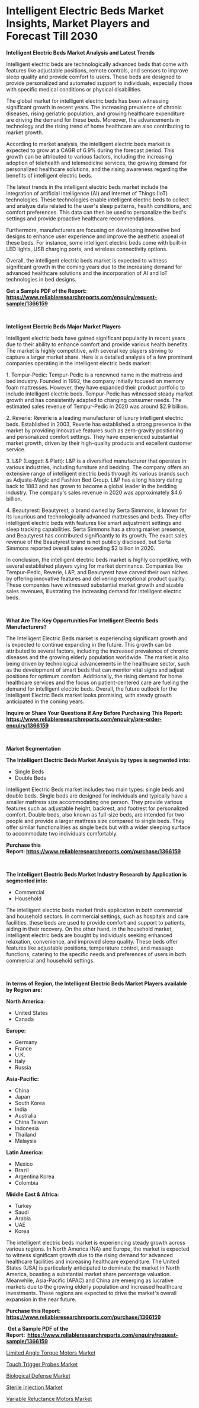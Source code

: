 <p><h1>Intelligent Electric Beds Market Insights, Market Players and Forecast Till 2030</h1></p><p><strong>Intelligent Electric Beds Market Analysis and Latest Trends</strong></p>
<p><p>Intelligent electric beds are technologically advanced beds that come with features like adjustable positions, remote controls, and sensors to improve sleep quality and provide comfort to users. These beds are designed to provide personalized and automated support to individuals, especially those with specific medical conditions or physical disabilities.</p><p>The global market for intelligent electric beds has been witnessing significant growth in recent years. The increasing prevalence of chronic diseases, rising geriatric population, and growing healthcare expenditure are driving the demand for these beds. Moreover, the advancements in technology and the rising trend of home healthcare are also contributing to market growth.</p><p>According to market analysis, the intelligent electric beds market is expected to grow at a CAGR of 6.9% during the forecast period. This growth can be attributed to various factors, including the increasing adoption of telehealth and telemedicine services, the growing demand for personalized healthcare solutions, and the rising awareness regarding the benefits of intelligent electric beds.</p><p>The latest trends in the intelligent electric beds market include the integration of artificial intelligence (AI) and Internet of Things (IoT) technologies. These technologies enable intelligent electric beds to collect and analyze data related to the user's sleep patterns, health conditions, and comfort preferences. This data can then be used to personalize the bed's settings and provide proactive healthcare recommendations.</p><p>Furthermore, manufacturers are focusing on developing innovative bed designs to enhance user experience and improve the aesthetic appeal of these beds. For instance, some intelligent electric beds come with built-in LED lights, USB charging ports, and wireless connectivity options.</p><p>Overall, the intelligent electric beds market is expected to witness significant growth in the coming years due to the increasing demand for advanced healthcare solutions and the incorporation of AI and IoT technologies in bed designs.</p></p>
<p><strong>Get a Sample PDF of the Report:&nbsp; <a href="https://www.reliableresearchreports.com/enquiry/request-sample/1366159">https://www.reliableresearchreports.com/enquiry/request-sample/1366159</a></strong></p>
<p>&nbsp;</p>
<p><strong>Intelligent Electric Beds Major Market Players</strong></p>
<p><p>Intelligent electric beds have gained significant popularity in recent years due to their ability to enhance comfort and provide various health benefits. The market is highly competitive, with several key players striving to capture a larger market share. Here is a detailed analysis of a few prominent companies operating in the intelligent electric beds market:</p><p>1. Tempur-Pedic: Tempur-Pedic is a renowned name in the mattress and bed industry. Founded in 1992, the company initially focused on memory foam mattresses. However, they have expanded their product portfolio to include intelligent electric beds. Tempur-Pedic has witnessed steady market growth and has consistently adapted to changing consumer needs. The estimated sales revenue of Tempur-Pedic in 2020 was around $2.9 billion.</p><p>2. Reverie: Reverie is a leading manufacturer of luxury intelligent electric beds. Established in 2003, Reverie has established a strong presence in the market by providing innovative features such as zero-gravity positioning and personalized comfort settings. They have experienced substantial market growth, driven by their high-quality products and excellent customer service.</p><p>3. L&P (Leggett & Platt): L&P is a diversified manufacturer that operates in various industries, including furniture and bedding. The company offers an extensive range of intelligent electric beds through its various brands such as Adjusta-Magic and Fashion Bed Group. L&P has a long history dating back to 1883 and has grown to become a global leader in the bedding industry. The company's sales revenue in 2020 was approximately $4.6 billion.</p><p>4. Beautyrest: Beautyrest, a brand owned by Serta Simmons, is known for its luxurious and technologically advanced mattresses and beds. They offer intelligent electric beds with features like smart adjustment settings and sleep tracking capabilities. Serta Simmons has a strong market presence, and Beautyrest has contributed significantly to its growth. The exact sales revenue of the Beautyrest brand is not publicly disclosed, but Serta Simmons reported overall sales exceeding $2 billion in 2020.</p><p>In conclusion, the intelligent electric beds market is highly competitive, with several established players vying for market dominance. Companies like Tempur-Pedic, Reverie, L&P, and Beautyrest have carved their own niches by offering innovative features and delivering exceptional product quality. These companies have witnessed substantial market growth and sizable sales revenues, illustrating the increasing demand for intelligent electric beds.</p></p>
<p>&nbsp;</p>
<p><strong>What Are The Key Opportunities For Intelligent Electric Beds Manufacturers?</strong></p>
<p><p>The Intelligent Electric Beds market is experiencing significant growth and is expected to continue expanding in the future. This growth can be attributed to several factors, including the increased prevalence of chronic diseases and the growing elderly population worldwide. The market is also being driven by technological advancements in the healthcare sector, such as the development of smart beds that can monitor vital signs and adjust positions for optimum comfort. Additionally, the rising demand for home healthcare services and the focus on patient-centered care are fueling the demand for intelligent electric beds. Overall, the future outlook for the Intelligent Electric Beds market looks promising, with steady growth anticipated in the coming years.</p></p>
<p><strong>Inquire or Share Your Questions If Any Before Purchasing This Report: <a href="https://www.reliableresearchreports.com/enquiry/pre-order-enquiry/1366159">https://www.reliableresearchreports.com/enquiry/pre-order-enquiry/1366159</a></strong></p>
<p>&nbsp;</p>
<p><strong>Market Segmentation</strong></p>
<p><strong>The Intelligent Electric Beds Market Analysis by types is segmented into:</strong></p>
<p><ul><li>Single Beds</li><li>Double Beds</li></ul></p>
<p><p>Intelligent Electric Beds market includes two main types: single beds and double beds. Single beds are designed for individuals and typically have a smaller mattress size accommodating one person. They provide various features such as adjustable height, backrest, and footrest for personalized comfort. Double beds, also known as full-size beds, are intended for two people and provide a larger mattress size compared to single beds. They offer similar functionalities as single beds but with a wider sleeping surface to accommodate two individuals comfortably.</p></p>
<p><strong>Purchase this Report:&nbsp;<a href="https://www.reliableresearchreports.com/purchase/1366159">https://www.reliableresearchreports.com/purchase/1366159</a></strong></p>
<p>&nbsp;</p>
<p><strong>The Intelligent Electric Beds Market Industry Research by Application is segmented into:</strong></p>
<p><ul><li>Commercial</li><li>Household</li></ul></p>
<p><p>The intelligent electric beds market finds application in both commercial and household sectors. In commercial settings, such as hospitals and care facilities, these beds are used to provide comfort and support to patients, aiding in their recovery. On the other hand, in the household market, intelligent electric beds are bought by individuals seeking enhanced relaxation, convenience, and improved sleep quality. These beds offer features like adjustable positions, temperature control, and massage functions, catering to the specific needs and preferences of users in both commercial and household settings.</p></p>
<p>&nbsp;</p>
<p><strong>In terms of Region, the Intelligent Electric Beds Market Players available by Region are:</strong></p>
<p>
    <p> <strong> North America: </strong>
        <ul>
            <li>United States</li>
            <li>Canada</li>
        </ul>
        </p> 
    <p> <strong> Europe: </strong>
        <ul>
            <li>Germany</li>
            <li>France</li>
            <li>U.K.</li>
            <li>Italy</li>
            <li>Russia</li>
        </ul>
        </p> 
    <p> <strong> Asia-Pacific: </strong>
        <ul>
            <li>China</li>
            <li>Japan</li>
            <li>South Korea</li>
            <li>India</li>
            <li>Australia</li>
            <li>China Taiwan</li>
            <li>Indonesia</li>
            <li>Thailand</li>
            <li>Malaysia</li>
        </ul>
        </p> 
    <p> <strong> Latin America: </strong>
        <ul>
            <li>Mexico</li>
            <li>Brazil</li>
            <li>Argentina Korea</li>
            <li>Colombia</li>
        </ul>
        </p> 
    <p> <strong> Middle East & Africa: </strong>
        <ul>
            <li>Turkey</li>
            <li>Saudi</li>
            <li>Arabia</li>
            <li>UAE</li>
            <li>Korea</li>
        </ul>
    </p>
    </p>
<p><p>The intelligent electric beds market is experiencing steady growth across various regions. In North America (NA) and Europe, the market is expected to witness significant growth due to the rising demand for advanced healthcare facilities and increasing healthcare expenditure. The United States (USA) is particularly anticipated to dominate the market in North America, boasting a substantial market share percentage valuation. Meanwhile, Asia-Pacific (APAC) and China are emerging as lucrative markets due to the growing elderly population and increased healthcare investments. These regions are expected to drive the market's overall expansion in the near future.</p></p>
<p><strong>Purchase this Report: <a href="https://www.reliableresearchreports.com/purchase/1366159">https://www.reliableresearchreports.com/purchase/1366159</a></strong></p>
<p>&nbsp;<strong>Get a Sample PDF of the Report:&nbsp;&nbsp;<a href="https://www.reliableresearchreports.com/enquiry/request-sample/1366159">https://www.reliableresearchreports.com/enquiry/request-sample/1366159</a></strong></p>
<p><strong></strong></p>
<p><p><a href="https://www.linkedin.com/pulse/decoding-limited-angle-torque-motors-market-deep-dive-latest-yymwe/">Limited Angle Torque Motors Market</a></p><p><a href="https://www.linkedin.com/pulse/touch-trigger-probes-market-size-share-global-analysis-report-yugce/">Touch Trigger Probes Market</a></p><p><a href="https://medium.com/@colinom786578/biological-defense-market-size-cagr-trends-2024-2030-a54a2cdcdafe">Biological Defense Market</a></p><p><a href="https://medium.com/@bradomar67436/sterile-injection-market-size-cagr-trends-2024-2030-f4fc7e83e298">Sterile Injection Market</a></p><p><a href="https://www.linkedin.com/pulse/variable-reluctance-motors-market-size-2023-2030-global-c4lne/">Variable Reluctance Motors Market</a></p></p>